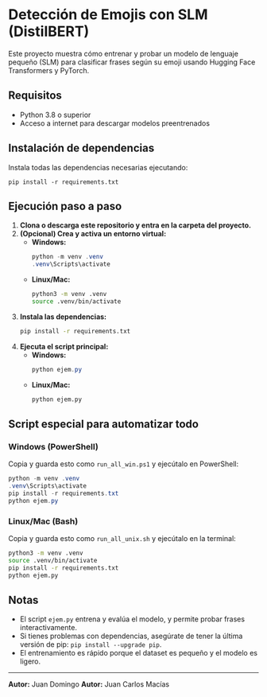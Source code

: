 # Detección de Emojis con SLM (DistilBERT)

Este proyecto muestra cómo entrenar y probar un modelo de lenguaje pequeño (SLM) para clasificar frases según su emoji usando Hugging Face Transformers y PyTorch.

## Requisitos

- Python 3.8 o superior
- Acceso a internet para descargar modelos preentrenados

## Instalación de dependencias

Instala todas las dependencias necesarias ejecutando:

```
pip install -r requirements.txt
```

## Ejecución paso a paso

1. **Clona o descarga este repositorio y entra en la carpeta del proyecto.**
2. **(Opcional) Crea y activa un entorno virtual:**
   - **Windows:**
     ```powershell
     python -m venv .venv
     .venv\Scripts\activate
     ```
   - **Linux/Mac:**
     ```bash
     python3 -m venv .venv
     source .venv/bin/activate
     ```
3. **Instala las dependencias:**
   ```bash
   pip install -r requirements.txt
   ```
4. **Ejecuta el script principal:**
   - **Windows:**
     ```powershell
     python ejem.py
     ```
   - **Linux/Mac:**
     ```bash
     python ejem.py
     ```

## Script especial para automatizar todo

### Windows (PowerShell)
Copia y guarda esto como `run_all_win.ps1` y ejecútalo en PowerShell:
```powershell
python -m venv .venv
.venv\Scripts\activate
pip install -r requirements.txt
python ejem.py
```

### Linux/Mac (Bash)
Copia y guarda esto como `run_all_unix.sh` y ejecútalo en la terminal:
```bash
python3 -m venv .venv
source .venv/bin/activate
pip install -r requirements.txt
python ejem.py
```

## Notas
- El script `ejem.py` entrena y evalúa el modelo, y permite probar frases interactivamente.
- Si tienes problemas con dependencias, asegúrate de tener la última versión de pip: `pip install --upgrade pip`.
- El entrenamiento es rápido porque el dataset es pequeño y el modelo es ligero.

---

**Autor:** Juan Domingo
**Autor:** Juan Carlos Macías
